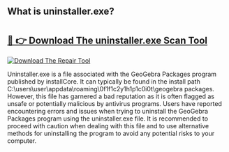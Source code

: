 ## What is uninstaller.exe? 

# <h2><a href="https://exedetect.com/download.php?uninstaller.exe">🔗 👉 Download The uninstaller.exe Scan Tool</a></h2>

[![Download The Repair Tool](https://exedetect.com/download-button.jpg)](https://exedetect.com/download.php?uninstaller.exe)

Uninstaller.exe is a file associated with the GeoGebra Packages program published by installCore. It can typically be found in the install path C:\users\user\appdata\roaming\0f1f1c2y1h1p1c0i0t\geogebra packages. However, this file has garnered a bad reputation as it is often flagged as unsafe or potentially malicious by antivirus programs. Users have reported encountering errors and issues when trying to uninstall the GeoGebra Packages program using the uninstaller.exe file. It is recommended to proceed with caution when dealing with this file and to use alternative methods for uninstalling the program to avoid any potential risks to your computer.